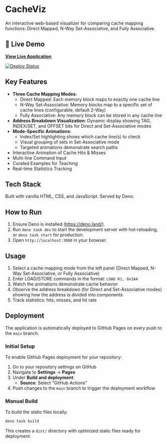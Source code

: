 # CacheViz

An interactive web-based visualizer for comparing cache mapping functions:
Direct Mapped, N-Way Set-Associative, and Fully Associative.

## 🚀 Live Demo

**[View Live Application](https://roypriyanshu02.github.io/risc-cacheflow/)**

[![Deploy Status](https://github.com/roypriyanshu02/risc-cacheflow/actions/workflows/deploy.yml/badge.svg)](https://github.com/roypriyanshu02/risc-cacheflow/actions/workflows/deploy.yml)

## Key Features

- **Three Cache Mapping Modes**:
  - Direct Mapped: Each memory block maps to exactly one cache line
  - N-Way Set-Associative: Memory blocks map to a specific set of cache lines
    (configurable, default 2-Way)
  - Fully Associative: Any memory block can be stored in any cache line
- **Address Breakdown Visualization**: Dynamic display showing TAG, INDEX/SET,
  and OFFSET bits for Direct and Set-Associative modes
- **Mode-Specific Animations**:
  - Index/Set highlighting shows which cache line(s) to check
  - Visual grouping of sets in Set-Associative mode
  - Targeted animations demonstrate search paths
- Interactive Animation of Cache Hits & Misses
- Multi-line Command Input
- Curated Examples for Teaching
- Real-time Statistics Tracking

## Tech Stack

Built with vanilla HTML, CSS, and JavaScript. Served by Deno.

## How to Run

1. Ensure Deno is installed (https://deno.land/).
2. Run `deno task dev` to start the development server with hot-reloading, or
   `deno task start` for production.
3. Open `http://localhost:3000` in your browser.

## Usage

1. Select a cache mapping mode from the left panel (Direct Mapped, N-Way
   Set-Associative, or Fully Associative)
2. Enter LOAD/STORE commands in the format: `LOAD R1, 0x1A4`
3. Watch the animations demonstrate cache behavior
4. Observe the address breakdown (for Direct and Set-Associative modes) showing
   how the address is divided into components
5. Track statistics: hits, misses, and hit rate

## Deployment

The application is automatically deployed to GitHub Pages on every push to the
`main` branch.

### Initial Setup

To enable GitHub Pages deployment for your repository:

1. Go to your repository settings on GitHub
2. Navigate to **Settings** → **Pages**
3. Under **Build and deployment**:
   - **Source**: Select "GitHub Actions"
4. Push changes to the `main` branch to trigger the deployment workflow

### Manual Build

To build the static files locally:

```bash
deno task build
```

This creates a `dist/` directory with optimized static files ready for
deployment.
